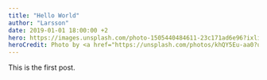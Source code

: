 ```yaml
---
title: "Hello World"
author: "Larsson"
date: 2019-01-01 18:00:00 +2
hero: https://images.unsplash.com/photo-1505440484611-23c171ad6e96?ixlib=rb-1.2.1&ixid=eyJhcHBfaWQiOjEyMDd9&auto=format&fit=crop&w=1000&q=80
heroCredit: Photo by <a href="https://unsplash.com/photos/khQY5Eu-aa0?utm_source=unsplash&amp;utm_medium=referral&amp;utm_content=creditCopyText">Tianshu Liu</a> on <a href="https://unsplash.com/search/photos/japan?utm_source=unsplash&amp;utm_medium=referral&amp;utm_content=creditCopyText">Unsplash</a>
---
```


This is the first post.
